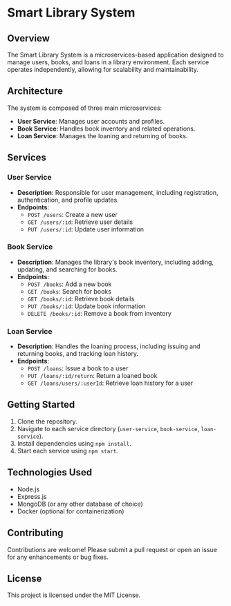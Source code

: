 # Smart Library System

## Overview
The Smart Library System is a microservices-based application designed to manage users, books, and loans in a library environment. Each service operates independently, allowing for scalability and maintainability.

## Architecture
The system is composed of three main microservices:
- **User Service**: Manages user accounts and profiles.
- **Book Service**: Handles book inventory and related operations.
- **Loan Service**: Manages the loaning and returning of books.

## Services

### User Service
- **Description**: Responsible for user management, including registration, authentication, and profile updates.
- **Endpoints**:
  - `POST /users`: Create a new user
  - `GET /users/:id`: Retrieve user details
  - `PUT /users/:id`: Update user information

### Book Service
- **Description**: Manages the library's book inventory, including adding, updating, and searching for books.
- **Endpoints**:
  - `POST /books`: Add a new book
  - `GET /books`: Search for books
  - `GET /books/:id`: Retrieve book details
  - `PUT /books/:id`: Update book information
  - `DELETE /books/:id`: Remove a book from inventory

### Loan Service
- **Description**: Handles the loaning process, including issuing and returning books, and tracking loan history.
- **Endpoints**:
  - `POST /loans`: Issue a book to a user
  - `PUT /loans/:id/return`: Return a loaned book
  - `GET /loans/users/:userId`: Retrieve loan history for a user

## Getting Started
1. Clone the repository.
2. Navigate to each service directory (`user-service`, `book-service`, `loan-service`).
3. Install dependencies using `npm install`.
4. Start each service using `npm start`.

## Technologies Used
- Node.js
- Express.js
- MongoDB (or any other database of choice)
- Docker (optional for containerization)

## Contributing
Contributions are welcome! Please submit a pull request or open an issue for any enhancements or bug fixes.

## License
This project is licensed under the MIT License.